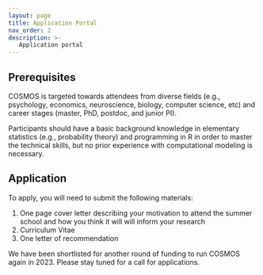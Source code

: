 ```yaml
---
layout: page
title: Application Portal
nav_order: 2
description: >-
   Application portal
---
```



## Prerequisites
COSMOS is targeted towards attendees from diverse fields (e.g., psychology, economics, neuroscience, biology, computer science, etc) and career stages (master, PhD, postdoc, and junior PI). 

Participants should have a basic background knowledge in elementary statistics (e.g., probability theory) and programming in R in order to master the technical skills, but no prior experience with computational modeling is necessary.


## Application
To apply, you will need to submit the following materials:
1. One page cover letter describing your motivation to attend the summer school and how you think it will will inform your research
1. Curriculum Vitae
1. One letter of recommendation

We have been shortlisted for another round of funding to run COSMOS again in 2023. Please stay tuned for a call for applications.
<!-- You can submit your application by **April 14th**: [application portal](https://my.forms.app/form/621e3cf2acdd00578fe6f939){:target="_blank"}. -->

